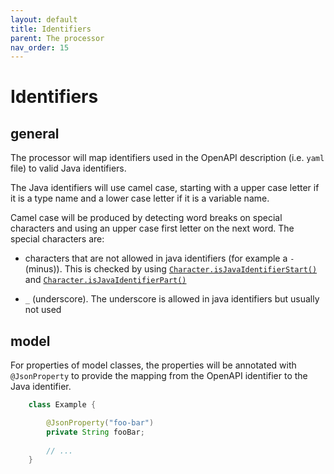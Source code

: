 ```yaml
---
layout: default
title: Identifiers
parent: The processor
nav_order: 15
---
```


# Identifiers

## general

The processor will map identifiers used in the OpenAPI description (i.e. `yaml` file) to valid Java
identifiers.

The Java identifiers will use camel case, starting with a upper case letter if it is a type name and
a lower case letter if it is a variable name.  

Camel case will be produced by detecting word breaks on special characters and using an upper case
first letter on the next word. The special characters are:

- characters that are not allowed in java identifiers (for example a `-` (minus)). This is checked
 by using [`Character.isJavaIdentifierStart()`][java-char-start] and
    [`Character.isJavaIdentifierPart()`][java-char-part]  

- `_` (underscore). The underscore is allowed in java identifiers but usually not used

## model

For properties of model classes, the properties will be annotated with `@JsonProperty` to provide
the mapping from the OpenAPI identifier to the Java identifier.

```java
    class Example {

        @JsonProperty("foo-bar")
        private String fooBar;
        
        // ...
    }
```

[java-char-start]: https://docs.oracle.com/en/java/javase/13/docs/api/java.base/java/lang/Character.html#isJavaIdentifierStart(char)
[java-char-part]: https://docs.oracle.com/en/java/javase/13/docs/api/java.base/java/lang/Character.html#isJavaIdentifierPart(char)

[jackson-json-property]: https://fasterxml.github.io/jackson-annotations/javadoc/2.8/com/fasterxml/jackson/annotation/JsonProperty.html
